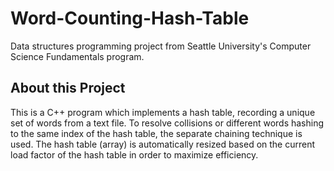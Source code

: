 # Word-Counting-Hash-Table
Data structures programming project from Seattle University's Computer Science Fundamentals program.
## About this Project
This is a C++ program which implements a hash table, recording a unique set of words from a text file. To resolve collisions or different words hashing to the same index of the hash table, the separate chaining technique is used. The hash table (array) is automatically resized based on the current load factor of the hash table in order to maximize efficiency.
